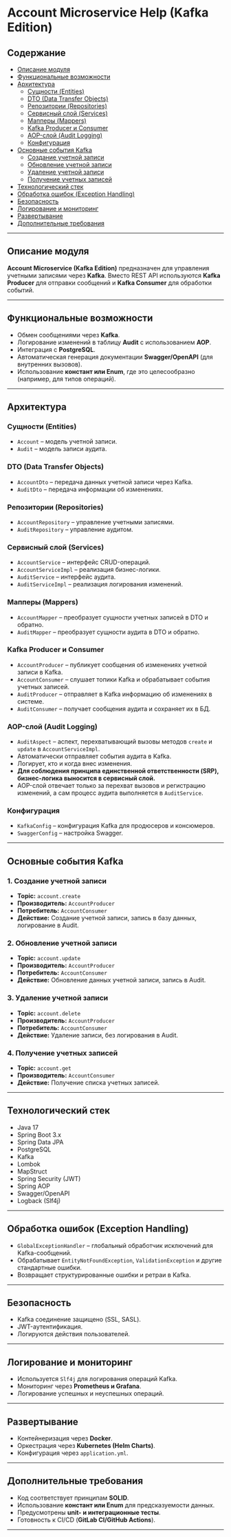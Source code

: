 # Account Microservice Help (Kafka Edition)

## Содержание
- [Описание модуля](#описание-модуля)
- [Функциональные возможности](#функциональные-возможности)
- [Архитектура](#архитектура)
    - [Сущности (Entities)](#сущности-entities)
    - [DTO (Data Transfer Objects)](#dto-data-transfer-objects)
    - [Репозитории (Repositories)](#репозитории-repositories)
    - [Сервисный слой (Services)](#сервисный-слой-services)
    - [Мапперы (Mappers)](#мапперы-mappers)
    - [Kafka Producer и Consumer](#kafka-producer-и-consumer)
    - [AOP-слой (Audit Logging)](#aop-слой-audit-logging)
    - [Конфигурация](#конфигурация)
- [Основные события Kafka](#основные-события-kafka)
    - [Создание учетной записи](#1-создание-учетной-записи)
    - [Обновление учетной записи](#2-обновление-учетной-записи)
    - [Удаление учетной записи](#3-удаление-учетной-записи)
    - [Получение учетных записей](#4-получение-учетных-записей)
- [Технологический стек](#технологический-стек)
- [Обработка ошибок (Exception Handling)](#обработка-ошибок-exception-handling)
- [Безопасность](#безопасность)
- [Логирование и мониторинг](#логирование-и-мониторинг)
- [Развертывание](#развертывание)
- [Дополнительные требования](#дополнительные-требования)

---

## Описание модуля
**Account Microservice (Kafka Edition)** предназначен для управления учетными записями через **Kafka**.
Вместо REST API используются **Kafka Producer** для отправки сообщений и **Kafka Consumer** для обработки событий.

---

## Функциональные возможности
- Обмен сообщениями через **Kafka**.
- Логирование изменений в таблицу **Audit** с использованием **AOP**.
- Интеграция с **PostgreSQL**.
- Автоматическая генерация документации **Swagger/OpenAPI** (для внутренних вызовов).
- Использование **констант или Enum**, где это целесообразно (например, для типов операций).

---

## Архитектура

### Сущности (Entities)
- `Account` – модель учетной записи.
- `Audit` – модель записи аудита.

### DTO (Data Transfer Objects)
- `AccountDto` – передача данных учетной записи через Kafka.
- `AuditDto` – передача информации об изменениях.

### Репозитории (Repositories)
- `AccountRepository` – управление учетными записями.
- `AuditRepository` – управление аудитом.

### Сервисный слой (Services)
- `AccountService` – интерфейс CRUD-операций.
- `AccountServiceImpl` – реализация бизнес-логики.
- `AuditService` – интерфейс аудита.
- `AuditServiceImpl` – реализация логирования изменений.

### Мапперы (Mappers)
- `AccountMapper` – преобразует сущности учетных записей в DTO и обратно.
- `AuditMapper` – преобразует сущности аудита в DTO и обратно.

### Kafka Producer и Consumer
- `AccountProducer` – публикует сообщения об изменениях учетной записи в Kafka.
- `AccountConsumer` – слушает топики Kafka и обрабатывает события учетных записей.
- `AuditProducer` – отправляет в Kafka информацию об изменениях в системе.
- `AuditConsumer` – получает сообщения аудита и сохраняет их в БД.

### AOP-слой (Audit Logging)
- `AuditAspect` – аспект, перехватывающий вызовы методов `create` и `update` в `AccountServiceImpl`.
- Автоматически отправляет события аудита в Kafka.
- Логирует, кто и когда внес изменения.
- **Для соблюдения принципа единственной ответственности (SRP), бизнес-логика выносится в сервисный слой.**
- AOP-слой отвечает только за перехват вызовов и регистрацию изменений, а сам процесс аудита выполняется в `AuditService`.

### Конфигурация
- `KafkaConfig` – конфигурация Kafka для продюсеров и консюмеров.
- `SwaggerConfig` – настройка Swagger.

---

## Основные события Kafka

### 1. Создание учетной записи
- **Topic:** `account.create`
- **Производитель:** `AccountProducer`
- **Потребитель:** `AccountConsumer`
- **Действие:** Создание учетной записи, запись в базу данных, логирование в Audit.

### 2. Обновление учетной записи
- **Topic:** `account.update`
- **Производитель:** `AccountProducer`
- **Потребитель:** `AccountConsumer`
- **Действие:** Обновление данных учетной записи, запись в Audit.

### 3. Удаление учетной записи
- **Topic:** `account.delete`
- **Производитель:** `AccountProducer`
- **Потребитель:** `AccountConsumer`
- **Действие:** Удаление записи, без логирования в Audit.

### 4. Получение учетных записей
- **Topic:** `account.get`
- **Производитель:** `AccountConsumer`
- **Действие:** Получение списка учетных записей.

---

## Технологический стек
- Java 17
- Spring Boot 3.x
- Spring Data JPA
- PostgreSQL
- Kafka
- Lombok
- MapStruct
- Spring Security (JWT)
- Spring AOP
- Swagger/OpenAPI
- Logback (Slf4j)

---

## Обработка ошибок (Exception Handling)
- `GlobalExceptionHandler` – глобальный обработчик исключений для Kafka-сообщений.
- Обрабатывает `EntityNotFoundException`, `ValidationException` и другие стандартные ошибки.
- Возвращает структурированные ошибки и ретраи в Kafka.

---

## Безопасность
- Kafka соединение защищено (SSL, SASL).
- JWT-аутентификация.
- Логируются действия пользователей.

---

## Логирование и мониторинг
- Используется `Slf4j` для логирования операций Kafka.
- Мониторинг через **Prometheus и Grafana**.
- Логирование успешных и неуспешных операций.

---

## Развертывание
- Контейнеризация через **Docker**.
- Оркестрация через **Kubernetes (Helm Charts)**.
- Конфигурация через `application.yml`.

---

## Дополнительные требования
- Код соответствует принципам **SOLID**.
- Использование **констант или Enum** для предсказуемости данных.
- Предусмотрены **unit- и интеграционные тесты**.
- Готовность к CI/CD (**GitLab CI/GitHub Actions**).

---

